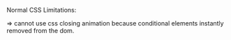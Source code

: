Normal CSS Limitations:

=> cannot use css closing animation because conditional elements instantly removed from the dom.
